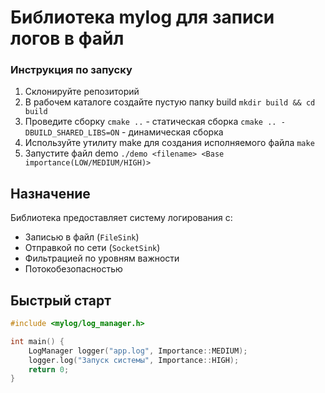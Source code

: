 # Библиотека mylog для записи логов в файл

### Инструкция по запуску

1. Склонируйте репозиторий
2. В рабочем каталоге создайте пустую папку build
```mkdir build && cd build```
3. Проведите сборку
```cmake ..``` - статическая сборка
```cmake .. -DBUILD_SHARED_LIBS=ON``` - динамическая сборка
4. Используйте утилиту make для создания исполняемого файла
```make```
5. Запустите файл demo
```./demo <filename> <Base importance(LOW/MEDIUM/HIGH)>```


## Назначение
Библиотека предоставляет систему логирования с:
- Записью в файл (`FileSink`)
- Отправкой по сети (`SocketSink`)
- Фильтрацией по уровням важности
- Потокобезопасностью

## Быстрый старт
```cpp
#include <mylog/log_manager.h>

int main() {
    LogManager logger("app.log", Importance::MEDIUM);
    logger.log("Запуск системы", Importance::HIGH);
    return 0;
}

